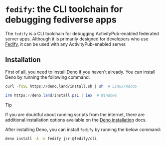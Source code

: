 <!-- deno-fmt-ignore-file -->

`fedify`: the CLI toolchain for debugging fediverse apps
========================================================

The `fedify` is a CLI toolchain for debugging ActivityPub-enabled federated
server apps.  Although it is primarily designed for developers who use [Fedify],
it can be used with any ActivityPub-enabled server.

[Fedify]: https://fedify.dev/


Installation
------------

First of all, you need to install [Deno] if you haven't already.  You can
install Deno by running the following command:

~~~~ sh
curl -fsSL https://deno.land/install.sh | sh  # Linux/macOS
~~~~

~~~~ powershell
irm https://deno.land/install.ps1 | iex  # Windows
~~~~

> [!TIP]
> If you are doubtful about running scripts from the internet, there are
> additional installation options available on the [Deno installation] docs.

After installing Deno, you can install `fedify` by running the below command:

~~~~ sh
deno install -A -n fedify jsr:@fedify/cli
~~~~

[Deno]: https://deno.com/
[Deno installation]: https://docs.deno.com/runtime/manual/getting_started/installation
